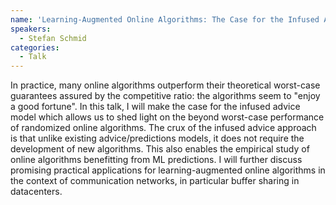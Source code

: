 ```yaml
---
name: 'Learning-Augmented Online Algorithms: The Case for the Infused Advice Model and an Application to Datacenter Switch Buffer Sharing with ML Predictions'
speakers:
  - Stefan Schmid
categories:
  - Talk
---
```


In practice, many online algorithms outperform their theoretical worst-case guarantees assured by the competitive ratio: the algorithms seem to "enjoy a good fortune". In this talk, I will make the case for the infused advice model which allows us to shed light on the beyond worst-case performance of randomized online algorithms. The crux of the infused advice approach is that unlike existing advice/predictions models, it does not require the development of new algorithms. This also enables the empirical study of online algorithms benefitting from ML predictions. I will further discuss promising practical applications for learning-augmented online algorithms in the context of communication networks, in particular buffer sharing in datacenters.
